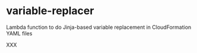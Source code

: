 # variable-replacer
Lambda function to do Jinja-based variable replacement in CloudFormation YAML files

XXX

